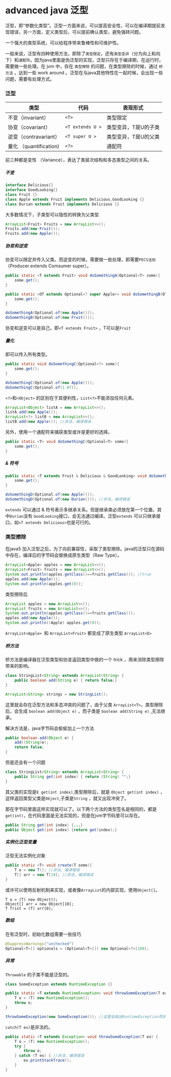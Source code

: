 # advanced java  泛型

泛型，即“参数化类型”。泛型一方面来说，可以提高安全性，可以在编译期提前发现错误，另一方面，定义类型后，可以提前确认类型，避免强转问题。

一个强大的类型系统，可以给程序带来鲁棒性和可维护性。

一般来说，泛型有四种使用方法，即除了`类型限定`，还有`类型变异`（分为向上和向下）和`通配符`。因为java里面是伪泛型的实现，泛型只存在于编译期，在运行时，需要做一些处理。在 jvm 中，存在 `类型擦除` 的问题，在类型擦除的时候，通过 `桥方法` ，达到一些 work around 。泛型在与java其他特性在一起时候，会出现一些问题，需要有处理方式。

### 泛型

| 类型                  | 代码            | 表现形式 |
| --------------------- | --------------- | -------- |
| 不变（invariant）     | `<T>`           | 类型限定 |
| 协变（covariant）     | `<T extends U >` | 类型变异，T是U的子类 |
| 逆变（contravariant） | `<T super U >`  | 类型变异，T是U的父类 |
| 量化  （quantification) | `<?>`           | 通配符   |

前三种都是变性 （Variance），表达了类层次结构和多态类型之间的关系。

##### 不变

``` java
interface Delicious{}
interface GoodLooking{}
class Fruit {}
class Apple extends Fruit implements Delicious,GoodLooking {}
class Durian extends Fruit implements Delicious {}
```
大多数情况下，子类型可以隐性的转换为父类型

``` java
ArrayList<Fruit> Fruits = new ArrayList<>();
Fruits.add(new Fruit());
Fruits.add(new Apple());
```
##### 协变和逆变

协变可以限定并传入父类。而逆变的时候，需要做一些处理，即需要`PECS法则`（Producer extends Comsumer super）。

``` java
public static <T extends Fruit> void doSomethingA(Optional<T> some){
    some.get();
}

public static <OT extends Optional<? super Apple>> void doSomethingB(OT some){
    some.get();
}
```

``` java
doSomethingA(Optional.of(new Apple()));
doSomethingB(Optional.of(new Fruit()));
```

协变和逆变可以是自己，即`<T extends Fruit>` ，T可以是`Fruit`

##### 量化

即可以传入所有类型。

``` java
public static void doSomethingC(Optional<?> some){
    some.get();
}
```

``` java
doSomethingC(Optional.of(new Apple()));
doSomethingC(Optional.of(1.0f));
```

`<?>`和`<Object>` 的区别在于其便利性，`List<?>`不能添加任何元素。

``` java
ArrayList<Object> listA = new ArrayList<>();
listA.add(new Apple());
ArrayList<?> listB = new ArrayList<>();
listB.add(new Apple()); //非法，编译错误
```

另外，使用一个通配符来捕获类型或许是更好的选择。

``` java
public static <T> void doSomethingC(Optional<T> some){
    some.get();
}
```

##### & 符号

``` java
public static <T extends Fruit & Delicious & GoodLooking> void doSomethingD(Optional<T> some){
    some.get();
}
```

``` java
doSomethingD(Optional.of(new Apple()));
doSomethingD(Optional.of(new Durian())); //非法，编译错误
```

`extends` 可以通过 & 符号表示多继承关系。但是继承类必须放在第一个位置。其中`Durian`没有 `GoodLooking`接口，会无法通过编译。泛型`extends` 可以只继承接口，如`<T extends Delicious>`也是可行的。

### 类型擦除

在java5 加入泛型之后，为了向前兼容性，采取了类型擦除。java的泛型只在源码中存在，编译后的字节码会替换成原生类型（Raw Type）。

``` java
ArrayList<Apple> apples = new ArrayList<>();
ArrayList<Fruit> fruits = new ArrayList<>();
System.out.println(apples.getClass()==fruits.getClass()); //true
apples.add(new Apple());
System.out.println(apples.get(0));
```
类型擦除后

``` java
ArrayList apples = new ArrayList<>();
ArrayList fruits = new ArrayList<>();
System.out.println(apples.getClass()==fruits.getClass());
apples.add(new Apple());
System.out.println((Apple) apples.get(0));
```

`ArrayList<Apple> `和 `ArrayList<Fruit>`  都变成了原生类型 `ArrayList<E>`

##### 桥方法

桥方法是编译器在泛型类型和协变返回类型中做的一个 trick ，用来消除类型擦除带来的影响。

``` java
class StringList<String> extends ArrayList<String> {
    public boolean add(String e) { return false;}
}

ArrayList<String> strings = new StringList();
```

这里就会存在泛型方法和多态冲突的问题了，由于父类 `ArrayList<T>`，类型擦除后，会生成 `boolean add(Object e)` ，而子类是 `boolean add(String e)` ,无法继承。

解决方法是，java字节码会偷偷加上一个方法

``` java
public boolean add(Object e) {
    add((String)e);
    return false;
}
```

但是还会有一个问题

``` java
class StringList<String> extends ArrayList<String> {
    public String get(int index) { return (String) "";}
}
```

其父类的实现是`E get(int index)`,类型擦除后，就是 `Object get(int index)` ，这样返回类型父类是`Object`,子类是`String` ，就又出现冲突了。

那在字节码里面这样实现就可以了。以下两个方法的类型签名是相同的，都是`get(int)`，在代码里面是无法实现的，但是在jvm字节码里可以存在。 

``` java
public String get(int index) {...}
public Object get(int index) {return get(index);}
```

##### 实例化泛型变量

泛型无法实例化对象

``` java
public static <T> void create(T some){
    T o = new T(); //非法，编译错误
    T[] arr = new T[10]; //非法，编译错误
}
```

或许可以使用反射机制来实现，或者像`ArrayList`的内部实现，使用`Object[]`。

``` jav
T o = (T) new Object();
Object[] arr = new Object[10];
T frist = (T) arr[0];
```

##### 数组

在有泛型时，初始化数组需要一些技巧

``` java
@SuppressWarnings("unchecked")
Optional<T>[] optionals = (Optional<T>[]) new Optional<?>[100];
```

##### 异常

`Throwable` 的子类不能是泛型的。

``` java
class SomeException extends RuntimeException {}

public static <T extends RuntimeException> void throwSomeException(T ex) throws T {
    T o = (T) new RuntimeException();
    throw o;
}

throwSomeException(new SomeException()); //这里会抛出RuntimeException而非SomeException
```

 `catch(T ex)`是非法的。

``` java
public static <T extends Exception> void throwSomeException(T ex) {
    T o = (T) new RuntimeException();
    try {
        throw o;
    } catch (T ex) { //非法，编译错误
        ex.printStackTrace();
    }
}
```

